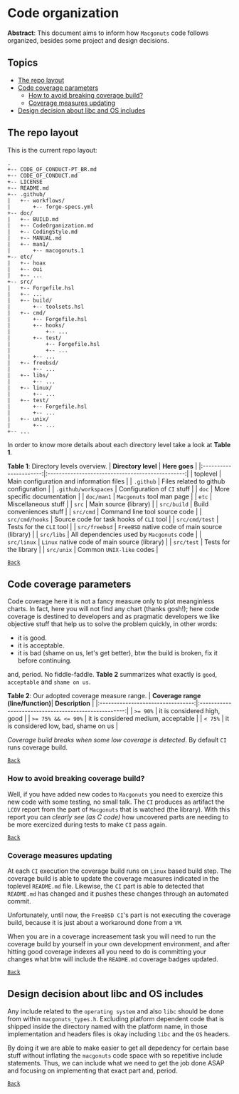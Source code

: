 # Code organization

**Abstract**: This document aims to inform how ``Macgonuts`` code follows organized,
besides some project and design decisions.

## Topics

- [The repo layout](#repo-layout)
- [Code coverage parameters](#code-coverage-parameters)
    - [How to avoid breaking coverage build?](#how-to-avoid-breaking-coverage-build)
    - [Coverage measures updating](#coverage-measures-updating)
- [Design decision about libc and OS includes](#design-decision-about-libc-and-os-includes)

## The repo layout

This is the current repo layout:

```
.
+-- CODE_OF_CONDUCT-PT_BR.md
+-- CODE_OF_CONDUCT.md
+-- LICENSE
+-- README.md
+-- .github/
|   +-- workflows/
|       +-- forge-specs.yml
+-- doc/
|   +-- BUILD.md
|   +-- CodeOrganization.md
|   +-- CodingStyle.md
|   +-- MANUAL.md
|   +-- man1/
|       +-- macogonuts.1
+-- etc/
|   +-- hoax
|   +-- oui
|   +-- ...
+-- src/
|   +-- Forgefile.hsl
|   +-- ...
|   +-- build/
|       +-- toolsets.hsl
|   +-- cmd/
|       +-- Forgefile.hsl
|       +-- hooks/
|           +-- ...
|       +-- test/
|           +-- Forgefile.hsl
|           +-- ...
|       +-- ...
|   +-- freebsd/
|       +-- ...
|   +-- libs/
|       +-- ...
|   +-- linux/
|       +-- ...
|   +-- test/
|       +-- Forgefile.hsl
|       +-- ...
|   +-- unix/
|       +-- ...
+-- ...
```

In order to know more details about each directory level take a look at **Table 1**.

**Table 1**: Directory levels overview.
| **Directory level**    |          **Here goes**                           |
|:----------------------:|:------------------------------------------------:|
|     toplevel           | Main configuration and information files         |
|   ``.github``          | Files related to github configuration            |
| ``.github/workspaces`` | Configuration of ``CI`` stuff                    |
|  ``doc``               | More specific documentation                      |
|  ``doc/man1``          | ``Macgonuts`` tool man page                      |
| ``etc``                | Miscellaneous stuff                              |
| ``src``                | Main source (library)                            |
| ``src/build``          | Build conveniences stuff                         |
| ``src/cmd``            | Command line tool source code                    |
| ``src/cmd/hooks``      | Source code for task hooks of ``CLI`` tool       |
| ``src/cmd/test``       | Tests for the ``CLI`` tool                       |
| ``src/freebsd``        | ``FreeBSD`` native code of main source (library) |
| ``src/libs``           | All dependencies used by ``Macgonuts`` code      |
| ``src/linux``          | ``Linux`` native code of main source (library)   |
| ``src/test``           | Tests for the library                            |
| ``src/unix``           | Common ``UNIX-like`` codes                       |

[``Back``](#topics)

## Code coverage parameters

Code coverage here it is not a fancy measure only to plot meanginless charts. In fact,
here you will not find any chart (thanks gosh!); here code coverage is destined to
developers and as pragmatic developers we like objective stuff that help us to solve
the problem quickly, in other words:

- it is good.
- it is acceptable.
- it is bad (shame on us, let's get better), btw the build is broken, fix it before continuing.

and, period. No fiddle-faddle. **Table 2** summarizes what exactly is ``good``, ``acceptable`` and ``shame on us``.

**Table 2**: Our adopted coverage measure range.
| **Coverage range (line/function)**|                  **Description**                     |
|:---------------------------------:|:----------------------------------------------------:|
|       ``>= 90%``                  |               it is considered high, good            |
|       ``>= 75% && <= 90%``        |               it is considered medium, acceptable    |
|       ``< 75%``                   |               it is considered low, bad, shame on us |

*Coverage build breaks when some low coverage is detected*. By default ``CI`` runs coverage build.

[``Back``](#topics)

### How to avoid breaking coverage build?

Well, if you have added new codes to ``Macgonuts`` you need to exercize this new code with some testing,
no small talk. The ``CI`` produces as artifact the ``LCOV`` report from the part of ``Macgonuts`` that
is watched (the library). With this report you can *clearly see (as *C* code)* how uncovered parts are
needing to be more exercized during tests to make ``CI`` pass again.

[``Back``](#topics)

### Coverage measures updating

At each ``CI`` execution the coverage build runs on ``Linux`` based build step. The coverage build is
able to update the coverage measures indicated in the toplevel ``README.md`` file. Likewise, the ``CI`` part
is able to detected that ``README.md`` has changed and it pushes these changes through an automated commit.

Unfortunately, until now, the ``FreeBSD CI``'s part is not executing the coverage build, because it is
just about a workaround done from a ``VM``.

When you are in a coverage increasement task you will need to run the coverage build by yourself in your own
development environment, and after hitting good coverage indexes all you need to do is committing your
changes what btw will include the ``README.md`` coverage badges updated.

[``Back``](#topics)

## Design decision about libc and OS includes

Any include related to the ``operating system`` and also ``libc`` should be done from within ``macgonuts_types.h``.
Excluding platform dependent code that is shipped inside the directory named with the platform name, in those
implementation and headers files is okay including ``libc`` and the ``OS`` headers.

By doing it we are able to make easier to get all depedency for certain base stuff without inflating the ``macgonuts``
code space with so repetitive include statements. Thus, we can include what we need to get the job done ASAP and
focusing on implementing that exact part and, period.

[``Back``](#topics)
